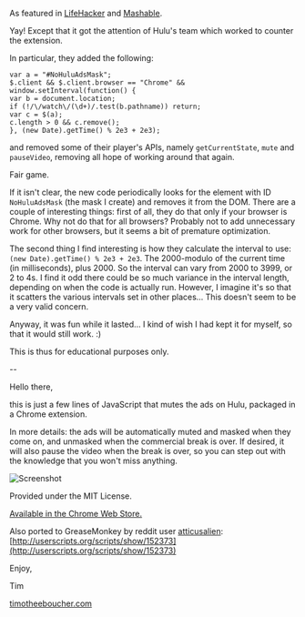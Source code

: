 As featured in [LifeHacker](http://lifehacker.com/5977679/no-hulu-ads-mutes-annoying-ads-on-hulu) and [Mashable](http://mashable.com/2013/01/21/hulu-ad-blocking/).

Yay! Except that it got the attention of Hulu's team which worked to counter the extension.

In particular, they added the following:

    var a = "#NoHuluAdsMask"; 
    $.client && $.client.browser == "Chrome" && window.setInterval(function() {
    var b = document.location;
    if (!/\/watch\/(\d+)/.test(b.pathname)) return;
    var c = $(a);
    c.length > 0 && c.remove();
    }, (new Date).getTime() % 2e3 + 2e3);

and removed some of their player's APIs, namely `getCurrentState`, `mute` and `pauseVideo`, removing all hope of working around that again.

Fair game.

If it isn't clear, the new code periodically looks for the element with ID `NoHuluAdsMask` (the mask I create) and removes it from the DOM.
There are a couple of interesting things: first of all, they do that only if your browser is Chrome.
Why not do that for all browsers? Probably not to add unnecessary work for other browsers, but it seems a bit of premature optimization.

The second thing I find interesting is how they calculate the interval to use: `(new Date).getTime() % 2e3 + 2e3`.
The 2000-modulo of the current time (in milliseconds), plus 2000. So the interval can vary from 2000 to 3999, or 2 to 4s.
I find it odd there could be so much variance in the interval length, depending on when the code is actually run.
However, I imagine it's so that it scatters the various intervals set in other places… This doesn't seem to be a very valid concern.

Anyway, it was fun while it lasted… I kind of wish I had kept it for myself, so that it would still work. :)

This is thus for educational purposes only.

--

Hello there,

this is just a few lines of JavaScript that mutes the ads on Hulu, packaged in a Chrome extension.

In more details: the ads will be automatically muted and masked when
they come on, and unmasked when the commercial break is over. If desired,
it will also pause the video when the break is over, so you can
step out with the knowledge that you won't miss anything.

![Screenshot](https://raw.github.com/Timothee/Interhulude/master/images/screenshot2-1280x800.png)

Provided under the MIT License.

[Available in the Chrome Web
Store.](https://chrome.google.com/webstore/detail/no-hulu-ads/cdjcidbbokfiifpnpcglbehanlligmlh)

Also ported to GreaseMonkey by reddit user [atticusalien](http://www.reddit.com/user/atticusalien): [http://userscripts.org/scripts/show/152373](http://userscripts.org/scripts/show/152373)

Enjoy,

Tim

[timotheeboucher.com](http://timotheeboucher.com)

